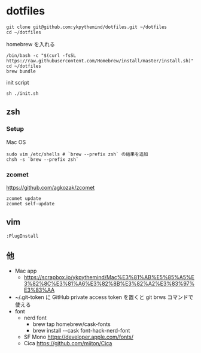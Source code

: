 # dotfiles

```
git clone git@github.com:ykpythemind/dotfiles.git ~/dotfiles
cd ~/dotfiles
```

homebrew を入れる

```
/bin/bash -c "$(curl -fsSL https://raw.githubusercontent.com/Homebrew/install/master/install.sh)"
cd ~/dotfiles
brew bundle
```

init script

```
sh ./init.sh
```

## zsh

### Setup

Mac OS

```
sudo vim /etc/shells # `brew --prefix zsh` の結果を追加
chsh -s `brew --prefix zsh`
```

### zcomet

https://github.com/agkozak/zcomet

```
zcomet update
zcomet self-update
```

## vim

```
:PlugInstall
```

## 他

- Mac app
  - https://scrapbox.io/ykpythemind/Mac%E3%81%AB%E5%85%A5%E3%82%8C%E3%81%A6%E3%82%8B%E3%82%A2%E3%83%97%E3%83%AA
- ~/.git-token に GitHub private access token を置くと git brws コマンドで使える
- font
  - nerd font
    - brew tap homebrew/cask-fonts
    - brew install --cask font-hack-nerd-font
  - SF Mono https://developer.apple.com/fonts/
  - Cica https://github.com/miiton/Cica

